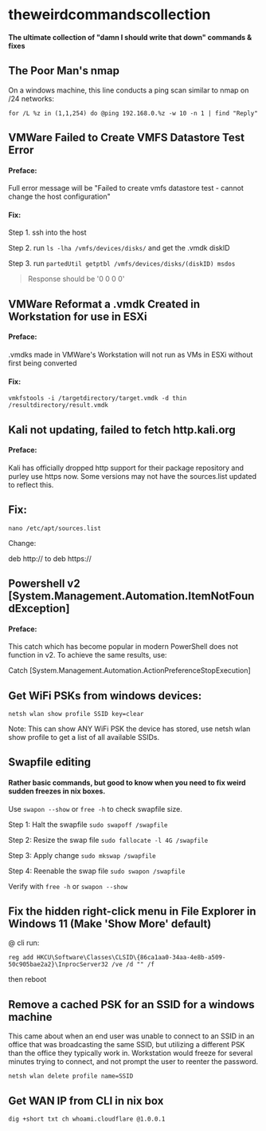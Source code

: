 # theweirdcommandscollection
#### The ultimate collection of "damn I should write that down" commands & fixes

## The Poor Man's nmap
On a windows machine, this line conducts a ping scan similar to nmap on /24 networks:

``` for /L %z in (1,1,254) do @ping 192.168.0.%z -w 10 -n 1 | find "Reply" ```

## VMWare Failed to Create VMFS Datastore Test Error
#### Preface:
Full error message will be "Failed to create vmfs datastore test - cannot change the host configuration"
#### Fix:
Step 1. ssh into the host

Step 2. run ``` ls -lha /vmfs/devices/disks/ ``` and get the .vmdk diskID

Step 3. run ``` partedUtil getptbl /vmfs/devices/disks/(diskID) msdos ```

> Response should be '0 0 0 0'

## VMWare Reformat a .vmdk Created in Workstation for use in ESXi
#### Preface:
.vmdks made in VMWare's Workstation will not run as VMs in ESXi without first being converted
#### Fix:
``` vmkfstools -i /targetdirectory/target.vmdk -d thin /resultdirectory/result.vmdk ```

## Kali not updating, failed to fetch http.kali.org
#### Preface:
Kali has officially dropped http support for their package repository and purley use https now.  Some versions may not have the sources.list updated to reflect this.
## Fix:
``` nano /etc/apt/sources.list ```

Change:

deb http:// to deb https://

## Powershell v2 [System.Management.Automation.ItemNotFoundException]
#### Preface:
This catch which has become popular in modern PowerShell does not function in v2.  To achieve the same results, use:

Catch [System.Management.Automation.ActionPreferenceStopExecution]

## Get WiFi PSKs from windows devices:
``` netsh wlan show profile SSID key=clear ```

Note: This can show ANY WiFi PSK the device has stored, use netsh wlan show profile to get a list of all available SSIDs.

## Swapfile editing
#### Rather basic commands, but good to know when you need to fix weird sudden freezes in nix boxes.
Use ``` swapon --show ``` or ``` free -h ``` to check swapfile size.

Step 1: Halt the swapfile
``` sudo swapoff /swapfile ```

Step 2: Resize the swap file
``` sudo fallocate -l 4G /swapfile ```

Step 3: Apply change
``` sudo mkswap /swapfile ```

Step 4: Reenable the swap file
``` sudo swapon /swapfile ```

Verify with ``` free -h ``` or ``` swapon --show ```

## Fix the hidden right-click menu in File Explorer in Windows 11 (Make 'Show More' default)

@ cli run:

``` reg add HKCU\Software\Classes\CLSID\{86ca1aa0-34aa-4e8b-a509-50c905bae2a2}\InprocServer32 /ve /d "" /f ```

then reboot

## Remove a cached PSK for an SSID for a windows machine

This came about when an end user was unable to connect to an SSID in an office that was broadcasting the same SSID, but utilizing a different PSK than the office they typically work in.  Workstation would freeze for several minutes trying to connect, and not prompt the user to reenter the password.

``` netsh wlan delete profile name=SSID ```

## Get WAN IP from CLI in nix box

``` dig +short txt ch whoami.cloudflare @1.0.0.1 ```
